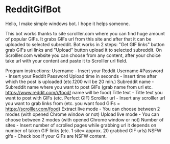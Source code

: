 # RedditGifBot

Hello, 
I make simple windows bot. I hope it helps someone.

This bot works thanks to site scrolller.com where you can find huge amount of popular GIFs. It grabs GIFs url from this site and after that it can be uploaded 
to selected subreddit. Bot works in 2 steps: "Get GIF links" button grab GIFs url links and "Upload" button upload it to selected subreddit. On Scrolller.com
website you can choose from any content, after your choice  take url with your content and paste it to Scrolller url field.
 

Program instructions:
Username - Insert your Reddit Username
#Password - Insert your Reddit Password
Upload time in seconds - Insert time after which the post is uploaded (etc.1200 will be 20 min.)
Subreddit name - Subreddit name where you want to post GIFs (grab name from url etc. https://www.reddit.com/r/food/ name will be food)
Title text - Title text you want to post with GIFs (etc. Perfect GIF)
Scrolller url - Insert any scrolller url you want to grab links from (etc. you want food GIFs = https://scrolller.com/food)
Extract live mode - You can choose between 2 modes (with opened Chrome window or not)
Upload live mode - You can choose between 2 modes (with opened Chrome window or not)
Number of sites - Insert number of scrolled pages while grabbing url it depends on number of taken GIF links (etc. 1 site= approx. 20 grabbed GIF urls)
NSFW gifs - Check box if your GIFs are NSFW content.
